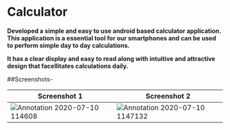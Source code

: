 # Calculator

**Developed a simple and easy to use android based calculator application. This application is a essential tool for our smartphones and 
can be used to perform simple day to day calculations.** 

**It has a clear display and easy to read along with intuitive and attractive design that facellitates calculations daily.**

##Screenshots-

|**Screenshot 1**  | **Screenshot 2**|
| ------------- | ------------- |
| ![Annotation 2020-07-10 114608](https://user-images.githubusercontent.com/65030418/87122784-2ede4d80-c2a3-11ea-8761-50e6720eb5a8.png) | ![Annotation 2020-07-10 1147132](https://user-images.githubusercontent.com/65030418/87122799-34d42e80-c2a3-11ea-932d-cb2bda29d6dc.png) |




